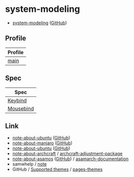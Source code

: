 # system-modeling

* [system-modeling](https://samwhelp.github.io/system-modeling/) ([GitHub](https://github.com/samwhelp/system-modeling))


## Profile

| Profile |
| --- |
| [main](profile/main) |


## Spec

| Spec |
| --- |
| [Keybind](https://samwhelp.github.io/system-modeling/read/en_us/spec-keybind-common) |
| [Mousebind](https://samwhelp.github.io/system-modeling/read/en_us/spec-mousebind-common) |


## Link

* [note-about-ubuntu](https://samwhelp.github.io/note-about-ubuntu/) ([GitHub](https://github.com/samwhelp/note-about-ubuntu))
* [note-about-manjaro](https://samwhelp.github.io/note-about-manjaro/) ([GitHub](https://github.com/samwhelp/note-about-manjaro))
* [note-about-ubuntu](https://samwhelp.github.io/note-about-archlinux/) ([GitHub](https://github.com/samwhelp/note-about-archlinux))
* [note-about-archcraft](https://samwhelp.github.io/note-about-archcraft/) / [archcraft-adjustment-package](https://github.com/samwhelp/archcraft-adjustment-package)
* [note-about-asamos](https://samwhelp.github.io/note-about-asamos/) ([GitHub](https://github.com/samwhelp/note-about-asamos)) / [asamarch-documentation](https://samwhelp.github.io/asamarch-documentation/)
* samwhelp / [note](https://samwhelp.github.io/book/)
* GitHub / [Supported themes](https://pages.github.com/themes/) / [pages-themes](https://github.com/pages-themes/)
